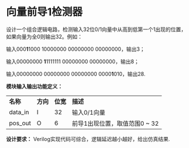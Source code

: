 # 向量前导1检测器

设计一个组合逻辑电路，检测输入32位0/1向量中从高到低第一个1出现的位置，如果向量为全0则输出32。例如：

输入000**1**1000 10000000 00000000 00000000，输出3；

输入00000000 **1**1111111 00000000 00000000，输出8；

输入00000000 00000000 00000000 0000**1**010，输出28.

**模块输入输出功能定义：**

|   |   |   |   |
|---|---|---|---|
|**名称**|**方向**|**位宽**|**描述**|
|data_in|I|32|输入0/1向量|
|pos_out|O|6|前导1出现位置，取值范围0 ~ 32|

**设计要求：**
Verilog实现代码可综合，逻辑延迟越小越好，给出仿真结果.
